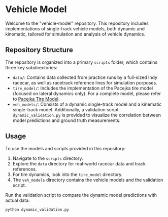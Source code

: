 # Vehicle Model

Welcome to the "vehicle-model" repository. This repository includes implementations of single-track vehicle models, both dynamic and kinematic, tailored for simulation and analysis of vehicle dynamics.

## Repository Structure

The repository is organized into a primary `scripts` folder, which contains three key subdirectories:

- `data/`: Contains data collected from practice runs by a full-sized Indy racecar, as well as racetrack reference lines for simulation purposes.
- `tire_model/`: Includes the implementation of the Pacejka tire model (focused on lateral dynamics only). For a complete model, please refer to [Pacejka Tire Model](https://github.com/BrianN92/Pacejka-tire-model).
- `veh_models/`: Consists of a dynamic single-track model and a kinematic single-track model. Additionally, a validation script `dynamic_validation.py` is provided to visualize the correlation between model predictions and ground truth measurements.

## Usage

To use the models and scripts provided in this repository:

1. Navigate to the `scripts` directory.
2. Explore the `data` directory for real-world racecar data and track references.
3. For tire dynamics, look into the `tire_model` directory.
4. The `veh_models` directory contains the vehicle models and the validation script.

Run the validation script to compare the dynamic model predictions with actual data:

```bash
python dynamic_validation.py

